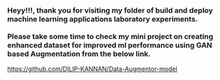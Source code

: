 <h3>Heyy!!!, thank you for visiting my folder of build and deploy machine learning applications laboratory experiments.</br> </br> Please take some time to check my mini project on creating enhanced dataset for improved ml performance using GAN based Augmentation from the below link.</h3>

https://github.com/DILIP-KANNAN/Data-Augmentor-model
